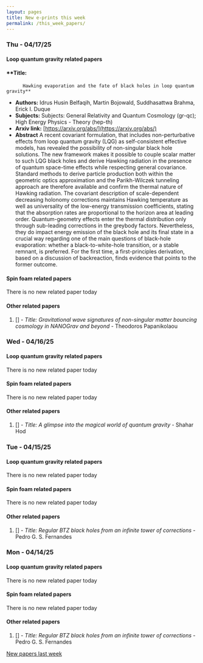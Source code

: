 ```yaml
---
layout: pages
title: New e-prints this week
permalink: /this_week_papers/
---
```




### Thu - 04/17/25

#### Loop quantum gravity related papers

#### **Title:
          Hawking evaporation and the fate of black holes in loop quantum gravity**
 - **Authors:** Idrus Husin Belfaqih, Martin Bojowald, Suddhasattwa Brahma, Erick I. Duque
 - **Subjects:** Subjects:
General Relativity and Quantum Cosmology (gr-qc); High Energy Physics - Theory (hep-th)
 - **Arxiv link:** [https://arxiv.org/abs/](https://arxiv.org/abs/)
 - **Abstract**
 A recent covariant formulation, that includes non-perturbative effects from loop quantum gravity (LQG) as self-consistent effective models, has revealed the possibility of non-singular black hole solutions. The new framework makes it possible to couple scalar matter to such LQG black holes and derive Hawking radiation in the presence of quantum space-time effects while respecting general covariance. Standard methods to derive particle production both within the geometric optics approximation and the Parikh-Wilczek tunneling approach are therefore available and confirm the thermal nature of Hawking radiation. The covariant description of scale-dependent decreasing holonomy corrections maintains Hawking temperature as well as universality of the low-energy transmission coefficients, stating that the absorption rates are proportional to the horizon area at leading order. Quantum-geometry effects enter the thermal distribution only through sub-leading corrections in the greybody factors. Nevertheless, they do impact energy emission of the black hole and its final state in a crucial way regarding one of the main questions of black-hole evaporation: whether a black-to-white-hole transition, or a stable remnant, is preferred. For the first time, a first-principles derivation, based on a discussion of backreaction, finds evidence that points to the former outcome. 

#### Spin foam related papers

There is no new related paper today 



#### Other related papers

1. [[]](https://arxiv.org/abs/) - *Title:
          Gravitational wave signatures of non-singular matter bouncing cosmology in NANOGrav and beyond* - Theodoros Papanikolaou



### Wed - 04/16/25

#### Loop quantum gravity related papers

There is no new related paper today 

#### Spin foam related papers

There is no new related paper today 



#### Other related papers

1. [[]](https://arxiv.org/abs/) - *Title:
          A glimpse into the magical world of quantum gravity* - Shahar Hod



### Tue - 04/15/25

#### Loop quantum gravity related papers

There is no new related paper today 

#### Spin foam related papers

There is no new related paper today 



#### Other related papers

1. [[]](https://arxiv.org/abs/) - *Title:
          Regular BTZ black holes from an infinite tower of corrections* - Pedro G. S. Fernandes



### Mon - 04/14/25

#### Loop quantum gravity related papers

There is no new related paper today 

#### Spin foam related papers

There is no new related paper today 



#### Other related papers

1. [[]](https://arxiv.org/abs/) - *Title:
          Regular BTZ black holes from an infinite tower of corrections* - Pedro G. S. Fernandes






[New papers last week]({{site.url}}/archived/weekly/pre-prints/2025/04/14/archived_weekly_papers.html)